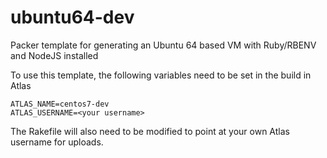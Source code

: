 # ubuntu64-dev
Packer template for generating an Ubuntu 64 based VM with Ruby/RBENV and NodeJS installed

To use this template, the following variables need to be set in the build in Atlas

```
ATLAS_NAME=centos7-dev
ATLAS_USERNAME=<your username>
```

The Rakefile will also need to be modified to point at your own Atlas username for uploads.
